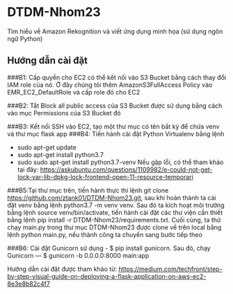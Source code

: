 # DTDM-Nhom23
Tìm hiểu về Amazon Rekognition và viết ứng dụng minh họa (sử dụng ngôn ngữ Python)
## Hướng dẫn cài đặt

###B1: Cấp quyền cho EC2 có thể kết nối vào S3 Bucket bằng cách thay đổi IAM role của nó. Ở đây chúng tôi thêm AmazonS3FullAccess Policy vào EMR_EC2_DefaultRole và cấp role đó cho EC2

###B2: Tắt Block all public access của S3 Bucket được sử dụng bằng cách vào mục Permissions của S3 Bucket đó

###B3: Kết nối SSH vào EC2, tạo một thư mục có tên bất kỳ để chứa venv và thư mục flask app
###B4: Tiến hành cài đặt Python Virtualenv bằng lệnh
  - sudo apt-get update
  - sudo apt-get install python3.7
  - sudo sudo apt-get install python3.7-venv
Nếu gặp lỗi, có thể tham khảo tại đây: https://askubuntu.com/questions/1109982/e-could-not-get-lock-var-lib-dpkg-lock-frontend-open-11-resource-temporari

###B5:Tại thư mục trên, tiến hành thực thi lệnh git clone https://github.com/ztank01/DTDM-Nhom23.git, sau khi hoàn thành ta cài đặt venv bằng lệnh python3.7 -m venv venv. Sau đó ta kích hoạt môi trường bằng lệnh source venv/bin/activate, tiến hành cài đặt các thư viện cần thiết bằng lệnh pip install -r DTDM-Nhom23/requirements.txt. Cuối cùng, ta thử chạy main.py trong thư mục DTDM-Nhom23 được clone về trên local bằng lệnh python main.py, nếu thành công ta chuyển sang bước tiếp theo

###B6: Cài đặt Gunicorn sử dụng -  $ pip install gunicorn. Sau đó, chạy Gunicorn — $ gunicorn -b 0.0.0.0:8000 main:app


Hướng dẫn cài đặt được tham khảo từ: https://medium.com/techfront/step-by-step-visual-guide-on-deploying-a-flask-application-on-aws-ec2-8e3e8b82c4f7
